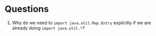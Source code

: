 # Questions

1. Why do we need to `import java.util.Map.Entry` explicitly if we are already doing `import java.util.*`?
